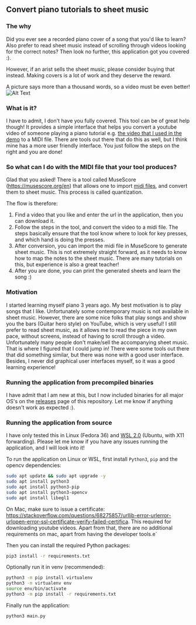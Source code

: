 ## Convert piano tutorials to sheet music

### The why
Did you ever see a recorded piano cover of a song that you'd like to learn? Also prefer to read sheet music instead of scrolling through videos looking for the correct notes? Then look no further, this application got you covered :).

However, if an arist sells the sheet music, please consider buying that instead. Making covers is a lot of work and they deserve the reward.

A picture says more than a thousand words, so a video must be even better!
![Alt Text](docs/demo.gif)

### What is it?
I have to admit, I don't have you fully covered. This tool can be of great help though! It provides a simple interface that helps you convert a youtube video of someone playing a piano tutorial e.g. [the video that I used in the demo](https://www.youtube.com/watch?v=aP2ZCzMQaRs) to a MIDI file. There are tools out there that do this as well, but I think mine has a more user friendly interface. You just follow the steps on the right and you are done!

### So what can I do with the MIDI file that your tool produces? 
Glad that you asked! There is a tool called  MuseScore (https://musescore.org/en) that allows one to import [midi files](https://musescore.org/en/handbook/3/midi-import), and convert them to sheet music. This process is called quantization.

The flow is therefore:
1. Find a video that you like and enter the url in the application, then you can download it.
2. Follow the steps in the tool, and convert the video to a midi file. The steps basically ensure that the tool know where to look for key presses, and which hand is doing the presses.
3. After conversion, you can import the midi file in MuseScore to generate sheet music. This is not extremely straight forward, as it needs to know how to map the notes to the sheet music. There are many tutorials on this, but experience is also a great teacher!
4. After you are done, you can print the generated sheets and learn the song :)

### Motivation
I started learning myself piano 3 years ago. My best motivation is to play songs that I like. Unfortunately some contemporary music is not available in sheet music. However, there are some nice folks that play songs and show you the bars (Guitar hero style) on YouTube, which is very useful! I still prefer to read sheet music, as it allows me to read the piece in my own pace, without screens, instead of having to scroll through a video. Unfortunately many people don't make/sell the accompanying sheet music. That is where I figured that I could jump in! There were some tools out there that did something similar, but there was none with a good user interface. Besides, I never did graphical user interfaces myself, so it was a good learning experience!

### Running the application from precompiled binaries
I have admit that I am new at this, but I now included binaries for all major OS's on the [releases](https://github.com/evanraalte/piano_tutorial_to_midi/releases) page of this repository. Let me know if anything doesn't work as expected :).

### Running the application from source
I have only tested this in Linux (Fedora 36) and [WSL 2.0](https://learn.microsoft.com/en-us/windows/wsl/install) (Ubuntu, with X11 forwarding). Please let me know if you have any issues running the application, and I will look into it!

To run the application on Linux or WSL, first install `Python3`, `pip` and the opencv dependencies:
```bash
sudo apt update && sudo apt upgrade -y
sudo apt install python3 
sudo apt install python3-pip
sudo apt install python3-opencv
sudo apt install libegl1
```

On Mac, make sure to issue a certificate: https://stackoverflow.com/questions/68275857/urllib-error-urlerror-urlopen-error-ssl-certificate-verify-failed-certifica. This required for downloading youtube videos. Apart from that, there are no additional requirements on mac, apart from having the developer tools.e`

Then you can install the required Python packages:
```bash
pip3 install -r requirements.txt 
```

Optionally run it in venv (recommended):
```bash
python3 -m pip install virtualenv
python3 -m virtualenv env
source env/bin/activate
python3 -m pip install -r requirements.txt 
```

Finally run the application:
```bash
python3 main.py
```


